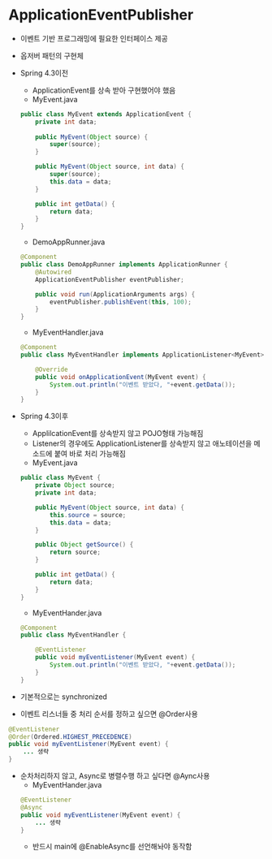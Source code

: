 # ApplicationEventPublisher

- 이벤트 기반 프로그래밍에 필요한 인터페이스 제공
- 옵저버 패턴의 구현체

- Spring 4.3이전
    - ApplicationEvent를 상속 받아 구현했어야 했음
    - MyEvent.java
    ```java
    public class MyEvent extends ApplicationEvent {
        private int data;
        
        public MyEvent(Object source) {
            super(source);
        }

        public MyEvent(Object source, int data) {
            super(source);
            this.data = data;
        }

        public int getData() {
            return data;
        }
    }
    ```
    - DemoAppRunner.java
    ```java
    @Component
    public class DemoAppRunner implements ApplicationRunner {
        @Autowired
        ApplicationEventPublisher eventPublisher;

        public void run(ApplicationArguments args) {
            eventPublisher.publishEvent(this, 100);
        }   
    }
    ```
    - MyEventHandler.java
    ```java
    @Component
    public class MyEventHandler implements ApplicationListener<MyEvent> {

        @Override
        public void onApplicationEvent(MyEvent event) {
            System.out.println("이벤트 받았다, "+event.getData());
        }
    }
    ```
- Spring 4.3이후
    - ApplilcationEvent를 상속받지 않고 POJO형태 가능해짐
    - Listener의 경우에도 ApplicationListener를 상속받지 않고 애노테이션을 메소드에 붙여 바로 처리 가능해짐
    - MyEvent.java
    ```java
    public class MyEvent {
        private Object source;
        private int data;

        public MyEvent(Object source, int data) {
            this.source = source;
            this.data = data;
        }

        public Object getSource() {
            return source;
        }

        public int getData() {
            return data;
        }
    }
    ```
    - MyEventHander.java
    ```java
    @Component
    public class MyEventHandler {

        @EventListener
        public void myEventListener(MyEvent event) {
            System.out.println("이벤트 받았다, "+event.getData());
        }
    }
    ```

- 기본적으로는 synchronized
- 이벤트 리스너들 중 처리 순서를 정하고 싶으면 @Order사용
```java
@EventListener
@Order(Ordered.HIGHEST_PRECEDENCE)
public void myEventListener(MyEvent event) {
    ... 생략
}
```
- 순차처리하지 않고, Async로 병렬수행 하고 싶다면 @Aync사용
    - MyEventHander.java
    ```java
    @EventListener
    @Async
    public void myEventListener(MyEvent event) {
        ... 생략
    }
    ``` 
    - 반드시 main에 @EnableAsync를 선언해놔야 동작함
